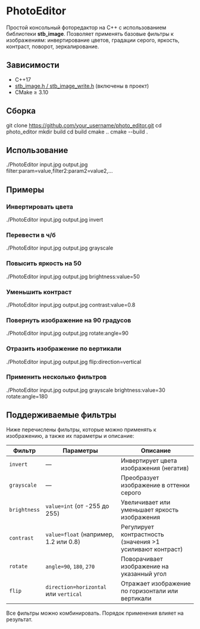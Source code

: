 # PhotoEditor

Простой консольный фоторедактор на C++ с использованием библиотеки **stb_image**. Позволяет применять базовые фильтры к изображениям: инвертирование цветов, градации серого, яркость, контраст, поворот, зеркалирование.

## Зависимости

- C++17
- [stb_image.h / stb_image_write.h](https://github.com/nothings/stb) (включены в проект)
- CMake ≥ 3.10

## Сборка

git clone https://github.com/your_username/photo_editor.git
cd photo_editor
mkdir build
cd build
cmake ..
cmake --build . 

## Использование

./PhotoEditor input.jpg output.jpg filter:param=value,filter2:param2=value2,...

## Примеры

### Инвертировать цвета
./PhotoEditor input.jpg output.jpg invert

### Перевести в ч/б
./PhotoEditor input.jpg output.jpg grayscale

### Повысить яркость на 50
./PhotoEditor input.jpg output.jpg brightness:value=50

### Уменьшить контраст
./PhotoEditor input.jpg output.jpg contrast:value=0.8

### Повернуть изображение на 90 градусов
./PhotoEditor input.jpg output.jpg rotate:angle=90

### Отразить изображение по вертикали
./PhotoEditor input.jpg output.jpg flip:direction=vertical

### Применить несколько фильтров
./PhotoEditor input.jpg output.jpg grayscale brightness:value=30 rotate:angle=180

## Поддерживаемые фильтры

Ниже перечислены фильтры, которые можно применять к изображению, а также их параметры и описание:

| Фильтр        | Параметры                            | Описание                                                           |
|---------------|---------------------------------------|--------------------------------------------------------------------|
| `invert`      | —                                     | Инвертирует цвета изображения (негатив)                           |
| `grayscale`   | —                                     | Преобразует изображение в оттенки серого                          |
| `brightness`  | `value=int` (от -255 до 255)          | Увеличивает или уменьшает яркость изображения                     |
| `contrast`    | `value=float` (например, 1.2 или 0.8) | Регулирует контрастность (значения >1 усиливают контраст)         |
| `rotate`      | `angle=90`, `180`, `270`              | Поворачивает изображение на указанный угол                        |
| `flip`        | `direction=horizontal` или `vertical`| Отражает изображение по горизонтали или вертикали                |

Все фильтры можно комбинировать. Порядок применения влияет на результат.
